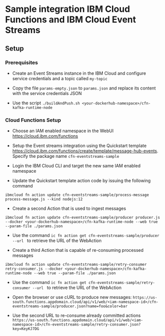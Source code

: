 # Sample integration IBM Cloud Functions and IBM Cloud Event Streams

## Setup

### Prerequisites

* Create an Event Streams instance in the IBM Cloud and configure service credentials and a topic called `my-topic`

* Copy the file `params-empty.json` to `params.json` and replace its content with the service credentials JSON

* Use the script `./buildAndPush.sh <your-dockerhub-namespace>/cfn-kafka-runtime-node`

### Cloud Functions Setup

* Choose an IAM enabled namespace in the WebUI <https://cloud.ibm.com/functions>

* Setup the Event streams integration using the Quickstart template <https://cloud.ibm.com/functions/create/template/message-hub-events>. Specify the package name `cfn-eventstreams-sample`

* Login the IBM Cloud CLI and target the new same IAM enabled namespace

* Update the Quickstart template action code by issuing the following command

```
ibmcloud fn action update cfn-eventstreams-sample/process-message process-message.js --kind nodejs:12 
```

* Create a second Action that is used to ingest messages

```
ibmcloud fn action update cfn-eventstreams-sample/producer producer.js --docker <your-dockerhub-namespace>/cfn-kafka-runtime-node --web true --param-file ./params.json
```

* Use the command `ic fn action get cfn-eventstreams-sample/producer --url ` to retrieve the URL of the WebAction

* Create a third Action that is capable of re-consuming processed messages

```
ibmcloud fn action update cfn-eventstreams-sample/retry-consumer retry-consumer.js --docker <your-dockerhub-namespace>/cfn-kafka-runtime-node --web true --param-file ./params.json
```

* Use the command `ic fn action get cfn-eventstreams-sample/retry-consumer --url ` to retrieve the URL of the WebAction

* Open the browser or use cURL to produce new messages: `https://us-south.functions.appdomain.cloud/api/v1/web/<iam-namespace-id>/cfn-eventstreams-sample/producer.json?name=foo&color=bar`

* Use the second URL to re-consume already committed actions `https://us-south.functions.appdomain.cloud/api/v1/web/<iam-namespace-id>/cfn-eventstreams-sample/retry-consumer.json?key=KeyKJ7DG`